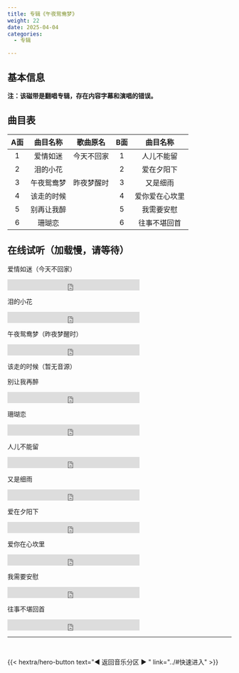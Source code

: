 ```yaml
---
title: 专辑《午夜鸳鸯梦》
weight: 22
date: 2025-04-04
categories:
  - 专辑

---
```



## 基本信息

**注：该磁带是翻唱专辑，存在内容字幕和演唱的错误。**

## 曲目表

|A面|曲目名称|歌曲原名|B面|曲目名称|
|:-----:|:-----:|:-----:|:-----:|:-----:|
|1|爱情如迷|今天不回家|1|人儿不能留|
|2|泪的小花||2|爱在夕阳下|
|3|午夜鸳鸯梦|昨夜梦醒时|3|又是细雨|
|4|该走的时候||4|爱你爱在心坎里|
|5|别再让我醉||5|我需要安慰|
|6|珊瑚恋||6|往事不堪回首|


## 在线试听（加载慢，请等待）

爱情如迷（今天不回家）
<iframe src="https://www.opendrive.com/player/NzNfOTAyNjE1ODRfa3FHMGo" height="25" width="297" style="border:0" scrolling="no" frameborder="0" allowtransparency="true"></iframe>

泪的小花
<iframe src="https://www.opendrive.com/player/NzNfOTAyNjE1OTZfbWFaVTE" height="25" width="297" style="border:0" scrolling="no" frameborder="0" allowtransparency="true"></iframe>

午夜鸳鸯梦（昨夜梦醒时）
<iframe src="https://www.opendrive.com/player/NzNfOTAyNjE2OTZfd1Y0TGQ" height="25" width="297" style="border:0" scrolling="no" frameborder="0" allowtransparency="true"></iframe>

该走的时候（暂无音源）

别让我再醉
<iframe src="https://www.opendrive.com/player/NzNfOTAyNjE3NTRfOEllME8" height="25" width="297" style="border:0" scrolling="no" frameborder="0" allowtransparency="true"></iframe>

珊瑚恋
<iframe src="https://www.opendrive.com/player/NzNfOTAyNjE2MTlfdE1iVGU" height="25" width="297" style="border:0" scrolling="no" frameborder="0" allowtransparency="true"></iframe>

人儿不能留
<iframe src="https://www.opendrive.com/player/NzNfOTAyNjE2MDZfTTg3Qjc" height="25" width="297" style="border:0" scrolling="no" frameborder="0" allowtransparency="true"></iframe>

又是细雨
<iframe src="https://www.opendrive.com/player/NzNfOTAyNjE2NzZfUjZ6NmY" height="25" width="297" style="border:0" scrolling="no" frameborder="0" allowtransparency="true"></iframe>

爱在夕阳下
<iframe src="https://www.opendrive.com/player/NzNfOTAyNjIxNTlfWGFwN3A" height="25" width="297" style="border:0" scrolling="no" frameborder="0" allowtransparency="true"></iframe>

爱你在心坎里
<iframe src="https://www.opendrive.com/player/NzNfOTAyNjE3MTlfdmlTRVY" height="25" width="297" style="border:0" scrolling="no" frameborder="0" allowtransparency="true"></iframe>

我需要安慰
<iframe src="https://www.opendrive.com/player/NzNfOTAyNjE2NjFfMEVhYnc" height="25" width="297" style="border:0" scrolling="no" frameborder="0" allowtransparency="true"></iframe>

往事不堪回首
<iframe src="https://www.opendrive.com/player/NzNfOTAyNjE2NDVfcE1VUWI" height="25" width="297" style="border:0" scrolling="no" frameborder="0" allowtransparency="true"></iframe>

<br>
<hr>
<br>

{{< hextra/hero-button text="◀ 返回音乐分区 ▶ " link="../#快速进入" >}}